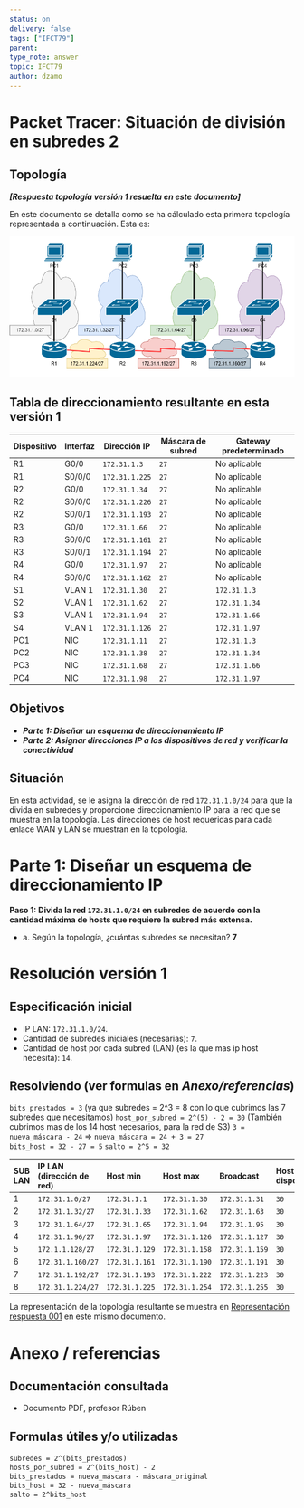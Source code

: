 ```yaml
---
status: on
delivery: false
tags: ["IFCT79"]
parent:
type_note: answer
topic: IFCT79
author: dzamo
---
```

# Packet Tracer: Situación de división en subredes 2

## Topología

***[Respuesta topología versión 1 resuelta en este documento]***

En este documento se detalla como se ha cálculado esta primera topología representada a continuación. Esta es:

![Representación respuesta 001][subnetting-respuesta-001]

[subnetting-respuesta-001]:../attachments/subnetting.respuesta-001.png

## Tabla de direccionamiento resultante en esta versión 1

| Dispositivo | Interfaz | Dirección IP | Máscara de subred | Gateway predeterminado |
|-------------|----------|--------------|-------------------|------------------------|
| R1          | G0/0     |  `172.31.1.3`            | `27`       | No aplicable           |
| R1          | S0/0/0   |   `172.31.1.225`          | `27`       | No aplicable           |
| R2          | G0/0     | `172.31.1.34`             | `27`       | No aplicable           |
| R2          | S0/0/0   |   `172.31.1.226`          | `27`       | No aplicable           |
| R2          | S0/0/1   | `172.31.1.193`            | `27`       | No aplicable           |
| R3          | G0/0     |   `172.31.1.66`           | `27`       | No aplicable           |
| R3          | S0/0/0   | `172.31.1.161`            | `27`       | No aplicable           |
| R3          | S0/0/1   |  `172.31.1.194`           | `27`       | No aplicable           |
| R4          | G0/0     | `172.31.1.97`             | `27`       | No aplicable           |
| R4          | S0/0/0   | `172.31.1.162`            | `27`       | No aplicable           |
| S1          | VLAN 1   | `172.31.1.30`              | `27`       |   `172.31.1.3`                    |
| S2          | VLAN 1   |   `172.31.1.62`            | `27`       |        `172.31.1.34`             |
| S3          | VLAN 1   |  `172.31.1.94`             | `27`       |    `172.31.1.66`                 |
| S4          | VLAN 1   |   `172.31.1.126`           | `27`       |    `172.31.1.97`                 |
| PC1         | NIC      |  `172.31.1.11`             | `27`       |     `172.31.1.3`                  |
| PC2         | NIC      |   `172.31.1.38`           | `27`       |    `172.31.1.34`                 |
| PC3         | NIC      |   `172.31.1.68`           | `27`       |     `172.31.1.66`                |
| PC4         | NIC      |  `172.31.1.98`            | `27`       |     `172.31.1.97`                |

## Objetivos

- ***Parte 1: Diseñar un esquema de direccionamiento IP***
- ***Parte 2: Asignar direcciones IP a los dispositivos de red y verificar la conectividad***
  
## Situación

En esta actividad, se le asigna la dirección de red `172.31.1.0/24` para que la divida en subredes y proporcione direccionamiento IP para la red que se muestra en la topología. Las direcciones de host requeridas para cada enlace WAN y LAN se muestran en la topología.

# Parte 1: Diseñar un esquema de direccionamiento IP

**Paso 1: Divida la red `172.31.1.0/24` en subredes de acuerdo con la cantidad máxima de hosts que requiere la subred más extensa.**

- a. Según la topología, ¿cuántas subredes se necesitan? **7**

# Resolución versión 1

## Especificación inicial

- IP LAN: `172.31.1.0/24`.
- Cantidad de subredes iniciales (necesarias): `7`.
- Cantidad de host por cada subred (LAN) (es la que mas ip host necesita): `14`.

## Resolviendo (ver formulas en *Anexo/referencias*)

`bits_prestados = 3` (ya que subredes = 2^3 = 8 con lo que cubrimos las 7 subredes que necesitamos)
`host_por_subred = 2^(5) - 2 = 30` (También cubrimos mas de los 14 host necesarios, para la red de S3)
`3 = nueva_máscara - 24` => `nueva_máscara = 24 + 3 = 27`  
`bits_host = 32 - 27 = 5`
`salto = 2^5 = 32`

|SUB LAN | IP LAN (dirección de red) | Host min | Host max | Broadcast | Host disponibles |
|:--            |:--                        |:--       |:--       |:--        |:-- |      
|1 | `172.31.1.0/27` | `172.31.1.1` | `172.31.1.30` | `172.31.1.31` | `30` |
|2 | `172.31.1.32/27`| `172.31.1.33`| `172.31.1.62` | `172.31.1.63` | `30` |
|3 | `172.31.1.64/27`| `172.31.1.65`| `172.31.1.94` | `172.31.1.95` | `30` |
|4 | `172.31.1.96/27`| `172.31.1.97`| `172.31.1.126` | `172.31.1.127` | `30` |
|5 | `172.1.1.128/27`| `172.31.1.129`| `172.31.1.158` | `172.31.1.159` | `30` |
|6 | `172.31.1.160/27`| `172.31.1.161`| `172.31.1.190` | `172.31.1.191` | `30` |
|7 | `172.31.1.192/27`| `172.31.1.193`| `172.31.1.222` | `172.31.1.223` | `30` |
|8 | `172.31.1.224/27`| `172.31.1.225`| `172.31.1.254` | `172.31.1.255` | `30` |

La representación de la topología resultante se muestra en [Representación respuesta 001][subnetting-respuesta-001] en este mismo documento.

# Anexo / referencias

## Documentación consultada

- Documento PDF, profesor Rúben

## Formulas útiles y/o utilizadas

```
subredes = 2^(bits_prestados)
hosts_por_subred = 2^(bits_host) - 2
bits_prestados = nueva_máscara - máscara_original
bits_host = 32 - nueva_máscara
salto = 2^bits_host
```
